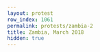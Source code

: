 ```yaml
---
layout: protest
row_index: 1061
permalink: protests/zambia-2
title: Zambia, March 2018
hidden: true
---
```

